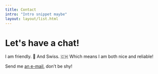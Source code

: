 ```yaml
---
title: Contact
intro: "Intro snippet maybe"
layout: layout/list.html
---
```


# Let's have a chat!

I am friendly. 👋 And Swiss. 🇨🇭 Which means I am both nice and reliable!

Send me [an e-mail](mailto:simon@simonswiss.com), don’t be shy!
